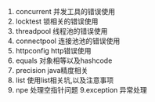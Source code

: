 1. concurrent  并发工具的错误使用
2. locktest 锁相关的错误使用 
3. threadpool  线程池的错误使用
3. connectpool  连接池池的错误使用
4. httpconfig  http错误使用
5. equals    对象相等以及hashcode  
6. precision  java精度相关
7. list  使用list相关坑,以及注意事项
8. npe  处理空指针问题
9.exception 异常处理

